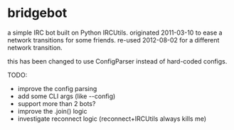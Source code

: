 bridgebot
=========

a simple IRC bot built on Python IRCUtils. originated 2011-03-10 to ease a network transitions for some friends. re-used 2012-08-02 for a different network transition.

this has been changed to use ConfigParser instead of hard-coded configs.

TODO:
* improve the config parsing
* add some CLI args (like --config)
* support more than 2 bots?
* improve the .join() logic
* investigate reconnect logic (reconnect+IRCUtils always kills me)
